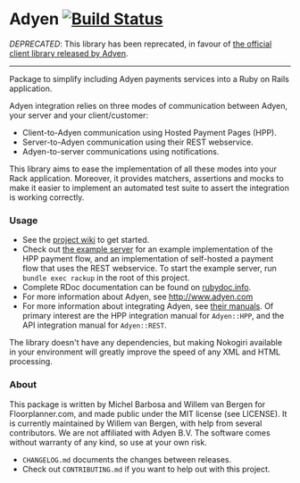 # Adyen [![Build Status](https://travis-ci.org/wvanbergen/adyen.svg?branch=master)](https://travis-ci.org/wvanbergen/adyen)

*DEPRECATED*: This library has been reprecated, in favour of [the official client library released by Adyen](https://github.com/Adyen/adyen-ruby-api-library).

_________________

Package to simplify including Adyen payments services into a Ruby on Rails application.

Adyen integration relies on three modes of communication between Adyen, your server and your client/customer:

- Client-to-Adyen communication using Hosted Payment Pages (HPP).
- Server-to-Adyen communication using their REST webservice.
- Adyen-to-server communications using notifications.

This library aims to ease the implementation of all these modes into your Rack application. Moreover, it provides matchers, assertions and mocks to make it easier to implement an automated test suite to assert the integration is working correctly.

### Usage

- See the [project wiki](https://github.com/wvanbergen/adyen/wiki) to get started.
- Check out [the example server](https://github.com/wvanbergen/adyen/blob/master/test/helpers/example_server.rb) for an example implementation of the HPP payment flow, and an implementation of self-hosted a payment flow that uses the REST webservice. To start the example server, run `bundle exec rackup` in the root of this project.
- Complete RDoc documentation can be found on [rubydoc.info](http://www.rubydoc.info/gems/adyen).
- For more information about Adyen, see http://www.adyen.com
- For more information about integrating Adyen, see [their manuals](https://www.adyen.com/home/support/manuals.html). Of primary interest are the HPP integration manual for `Adyen::HPP`, and the API integration manual for `Adyen::REST`.

The library doesn't have any dependencies, but making Nokogiri available in your environment will greatly improve the speed of any XML and HTML processing.

### About

This package is written by Michel Barbosa and Willem van Bergen for Floorplanner.com, and
made public under the MIT license (see LICENSE). It is currently maintained by Willem van
Bergen, with help from several contributors. We are not affiliated with Adyen B.V. The software
comes without warranty of any kind, so use at your own risk.

- `CHANGELOG.md` documents the changes between releases.
- Check out `CONTRIBUTING.md` if you want to help out with this project.
